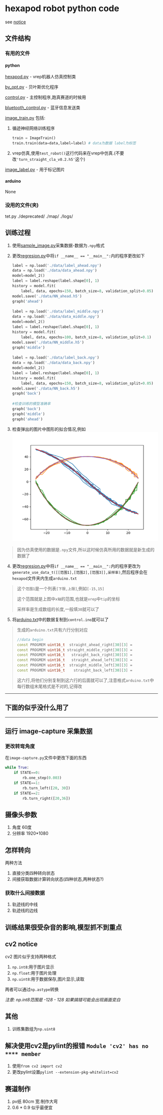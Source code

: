 # hexapod robot python code

see [notice](./NOTICE.md)

## 文件结构

### 有用的文件

#### python

[hexapod.py](./hexapod.py) - vrep机器人仿真控制类

[by_opt.py](.by_opt.py) - 贝叶斯优化程序

[control.py](./control.py) - 主控制程序,跑真赛道的时候用

[bluetooth_control.py](./bluetooth_control.py) - 蓝牙信息发送类

[image_train.py](./image_train.py) 包括:

1. 循迹神经网络训练程序

    ```python
    train = ImageTrain()
    train.train(data=data,label=label) # data为数据 label为标签
    ```

2. vrep仿真,使用`test_robot()`这行代码来在vrep中仿真.(不要改`'turn_straight_cla_v0.2.h5'`这个)

[image_label.py](./image_label.py) - 用于标记图片

#### arduino

None

### 没用的文件(夹)

tet.py
./deprecated/
./map/
./logs/

## 训练过程

1. 使用[sample_image.py](./sample-data.py)采集数据-数据为`.npy`格式
2. 更改[regresion.py](./regression.py)中将`if __name__ == "__main__":`内的程序更改如下

    ```python
    label = np.load('./data/label_ahead.npy')
    data = np.load('./data/data_ahead.npy')
    model=model_2()
    label = label.reshape(label.shape[0], 1)
    history = model.fit(
        label, data, epochs=150, batch_size=8, validation_split=0.05)
    model.save('./data/NN_ahead.h5')
    graph('ahead')

    label = np.load('./data/label_middle.npy')
    data = np.load('./data/data_middle.npy')
    model=model_2()
    label = label.reshape(label.shape[0], 1)
    history = model.fit(
        label, data, epochs=100, batch_size=8, validation_split=0.1)
    model.save('./data/NN_middle.h5')
    graph('middle')

    label = np.load('./data/label_back.npy')
    data = np.load('./data/data_back.npy')
    model=model_2()
    label = label.reshape(label.shape[0], 1)
    history = model.fit(
        label, data, epochs=150, batch_size=8, validation_split=0.05)
    model.save('./data/NN_back.h5')
    graph('back')

    #检查训练的模型准确率
    graph('back')
    graph('middle')
    graph('ahead')
    ```

3. 检查弹出的图片中图形的拟合情况,例如
    ![a](./readme_image/Figure_b.png)

>因为仿真使用的数据是`.npy`文件,所以这时候仿真所用的数据就是新生成的数据了

4. 更改[regresion.py](./regression.py)中将`if __name__ == "__main__":`内的程序更改为`generate_use_data_t([[范围1],[范围2],[范围3]],采样率)`,然后程序会在`hexapod`文件夹内生成`arduino.txt`

>这个`范围1`是一个列表`[下限,上限]`,例如`[-15,15]`
>
>这个范围就是上图中`x轴`的范围,也就是`vrep`中`tip`的坐标
>
>采样率是生成数组的长度,一般填`30`就可以了

5. 将[arduino.txt](./arduino.txt)中的数据复制到`control.ino`就可以了
>生成的`arduino.txt`共有六行分别对应
>
>```c++
>//data begin
>const PROGMEM uint16_t  straight_ahead_right[30][3] = 
>const PROGMEM uint16_t straight_middle_right[30][3] = 
>const PROGMEM uint16_t   straight_back_right[30][3] = 
>const PROGMEM uint16_t   straight_ahead_left[30][3] = 
>const PROGMEM uint16_t  straight_middle_left[30][3] = 
>const PROGMEM uint16_t    straight_back_left[30][3] = 
>```
>这六行,将他们分别复制到这六行的后面就可以了,注意格式`arduino.txt`中每行数组末尾格式是不对的,记得改

___

## 下面的似乎没什么用了

___

## 运行 image-capture 采集数据

### 更改转弯角度

在`image-capture.py`文件中更改下面的东西

``` python
while True:
    if STATE==0:
        rb.one_step(0.003)
    if STATE==1:
        rb.turn_left([20, 30])
    if STATE==2:
        rb.turn_right([20,36])
```

## 摄像头参数

1. 角度 60度
2. 分辨率 1920*1080

## 怎样转向

两种方法

1. 直接分类四种转向状态
2. 间接获取数据计算转向状态(四种状态,两种状态?)

### 获取什么间接数据

1. 轨迹线的中线
2. 轨迹线的边线

## 训练结果很受杂音的影响,模型抓不到重点

## cv2 notice

cv2 图片似乎支持两种格式

1. `np.int8`:用于图片显示
2. `np.float`:用于图片处理
3. `np.uint8`:用于数据保存,图片显示,读取

两者可以通过`np.astype`转换

*注意: np.int8范围是 -128 - 128 如果搞错可能会出现画面变白*

## 其他

1. 训练集数组为`np.uint8`

## 解决使用cv2是pylint的报错  `Module 'cv2' has no **** member`

1. 使用`from cv2 import cv2`
2. 更改pylint设置`pylint --extension-pkg-whitelist=cv2`

## 赛道制作

1. pv纸 80cm 宽:制作大弯
2. 0.6 * 0.9 似乎最便宜
